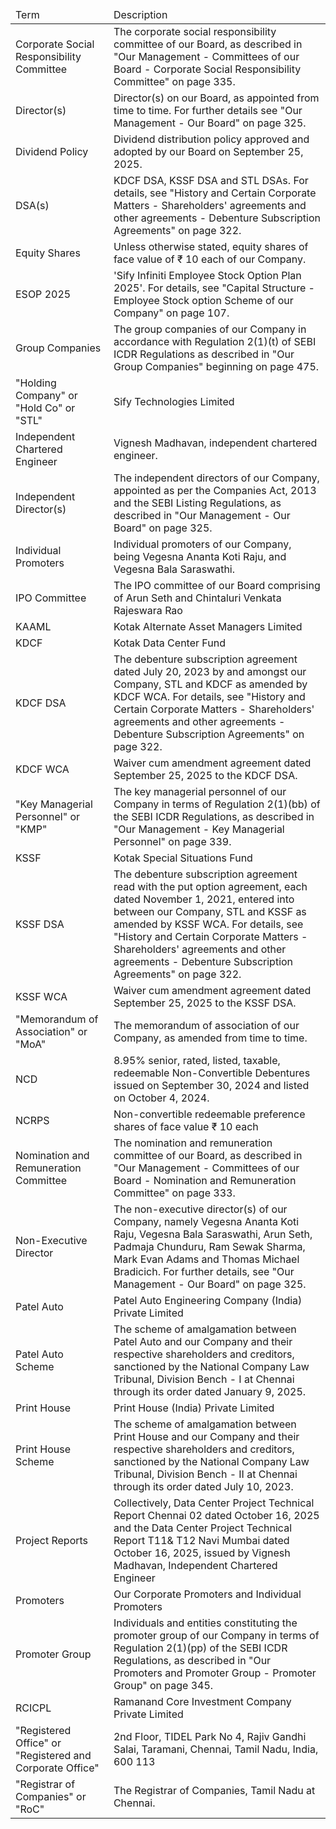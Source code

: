 <table><thead><tr><td>Term</td><td>Description</td></tr></thead><tbody><tr><td>Corporate Social Responsibility Committee</td><td>The corporate social responsibility committee of our Board, as described in "Our Management - Committees of our Board - Corporate Social Responsibility Committee" on page 335.</td></tr><tr><td>Director(s)</td><td>Director(s) on our Board, as appointed from time to time. For further details see "Our Management - Our Board" on page 325.</td></tr><tr><td>Dividend Policy</td><td>Dividend distribution policy approved and adopted by our Board on September 25, 2025.</td></tr><tr><td>DSA(s)</td><td>KDCF DSA, KSSF DSA and STL DSAs. For details, see "History and Certain Corporate Matters - Shareholders' agreements and other agreements - Debenture Subscription Agreements" on page 322.</td></tr><tr><td>Equity Shares</td><td>Unless otherwise stated, equity shares of face value of ₹ 10 each of our Company.</td></tr><tr><td>ESOP 2025</td><td>'Sify Infiniti Employee Stock Option Plan 2025'. For details, see "Capital Structure - Employee Stock option Scheme of our Company" on page 107.</td></tr><tr><td>Group Companies</td><td>The group companies of our Company in accordance with Regulation 2(1)(t) of SEBI ICDR Regulations as described in "Our Group Companies" beginning on page 475.</td></tr><tr><td>"Holding Company" or "Hold Co" or "STL"</td><td>Sify Technologies Limited</td></tr><tr><td>Independent Chartered Engineer</td><td>Vignesh Madhavan, independent chartered engineer.</td></tr><tr><td>Independent Director(s)</td><td>The independent directors of our Company, appointed as per the Companies Act, 2013 and the SEBI Listing Regulations, as described in "Our Management - Our Board" on page 325.</td></tr><tr><td>Individual Promoters</td><td>Individual promoters of our Company, being Vegesna Ananta Koti Raju, and Vegesna Bala Saraswathi.</td></tr><tr><td>IPO Committee</td><td>The IPO committee of our Board comprising of Arun Seth and Chintaluri Venkata Rajeswara Rao</td></tr><tr><td>KAAML</td><td>Kotak Alternate Asset Managers Limited</td></tr><tr><td>KDCF</td><td>Kotak Data Center Fund</td></tr><tr><td>KDCF DSA</td><td>The debenture subscription agreement dated July 20, 2023 by and amongst our Company, STL and KDCF as amended by KDCF WCA. For details, see "History and Certain Corporate Matters - Shareholders' agreements and other agreements - Debenture Subscription Agreements" on page 322.</td></tr><tr><td>KDCF WCA</td><td>Waiver cum amendment agreement dated September 25, 2025 to the KDCF DSA.</td></tr><tr><td>"Key Managerial Personnel" or "KMP"</td><td>The key managerial personnel of our Company in terms of Regulation 2(1)(bb) of the SEBI ICDR Regulations, as described in "Our Management - Key Managerial Personnel" on page 339.</td></tr><tr><td>KSSF</td><td>Kotak Special Situations Fund</td></tr><tr><td>KSSF DSA</td><td>The debenture subscription agreement read with the put option agreement, each dated November 1, 2021, entered into between our Company, STL and KSSF as amended by KSSF WCA. For details, see "History and Certain Corporate Matters - Shareholders' agreements and other agreements - Debenture Subscription Agreements" on page 322.</td></tr><tr><td>KSSF WCA</td><td>Waiver cum amendment agreement dated September 25, 2025 to the KSSF DSA.</td></tr><tr><td>"Memorandum of Association" or "MoA"</td><td>The memorandum of association of our Company, as amended from time to time.</td></tr><tr><td>NCD</td><td>8.95% senior, rated, listed, taxable, redeemable Non-Convertible Debentures issued on September 30, 2024 and listed on October 4, 2024.</td></tr><tr><td>NCRPS</td><td>Non-convertible redeemable preference shares of face value ₹ 10 each</td></tr><tr><td>Nomination and Remuneration Committee</td><td>The nomination and remuneration committee of our Board, as described in "Our Management - Committees of our Board - Nomination and Remuneration Committee" on page 333.</td></tr><tr><td>Non-Executive Director</td><td>The non-executive director(s) of our Company, namely Vegesna Ananta Koti Raju, Vegesna Bala Saraswathi, Arun Seth, Padmaja Chunduru, Ram Sewak Sharma, Mark Evan Adams and Thomas Michael Bradicich. For further details, see "Our Management - Our Board" on page 325.</td></tr><tr><td>Patel Auto</td><td>Patel Auto Engineering Company (India) Private Limited</td></tr><tr><td>Patel Auto Scheme</td><td>The scheme of amalgamation between Patel Auto and our Company and their respective shareholders and creditors, sanctioned by the National Company Law Tribunal, Division Bench - I at Chennai through its order dated January 9, 2025.</td></tr><tr><td>Print House</td><td>Print House (India) Private Limited</td></tr><tr><td>Print House Scheme</td><td>The scheme of amalgamation between Print House and our Company and their respective shareholders and creditors, sanctioned by the National Company Law Tribunal, Division Bench - II at Chennai through its order dated July 10, 2023.</td></tr><tr><td>Project Reports</td><td>Collectively, Data Center Project Technical Report Chennai 02 dated October 16, 2025 and the Data Center Project Technical Report T11& T12 Navi Mumbai dated October 16, 2025, issued by Vignesh Madhavan, Independent Chartered Engineer</td></tr><tr><td>Promoters</td><td>Our Corporate Promoters and Individual Promoters</td></tr><tr><td>Promoter Group</td><td>Individuals and entities constituting the promoter group of our Company in terms of Regulation 2(1)(pp) of the SEBI ICDR Regulations, as described in "Our Promoters and Promoter Group - Promoter Group" on page 345.</td></tr><tr><td>RCICPL</td><td>Ramanand Core Investment Company Private Limited</td></tr><tr><td>"Registered Office" or "Registered and Corporate Office"</td><td>2nd Floor, TIDEL Park No 4, Rajiv Gandhi Salai, Taramani, Chennai, Tamil Nadu, India, 600 113</td></tr><tr><td>"Registrar of Companies" or "RoC"</td><td>The Registrar of Companies, Tamil Nadu at Chennai.</td></tr></tbody></table>